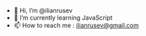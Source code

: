 - 👋 Hi, I’m @ilianrusev
- 🌱 I’m currently learning JavaScript
- 📫 How to reach me : ilianrusev@gmail.com


